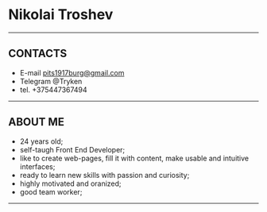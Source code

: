 Nikolai Troshev
==============
_______________

CONTACTS
--------
- E-mail <pits1917burg@gmail.com>
- Telegram @Tryken
- tel. +375447367494
_________________________________

ABOUT ME
--------
- 24 years old;
- self-taugh Front End Developer;
- like to create web-pages, fill it with content, make usable and intuitive interfaces;
- ready to learn new skills with passion and curiosity;
- highly motivated and oranized;
- good team worker;
_____________________